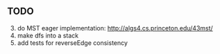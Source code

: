 TODO
----

3) do MST eager implementation: http://algs4.cs.princeton.edu/43mst/
4) make dfs into a stack
5) add tests for reverseEdge consistency
